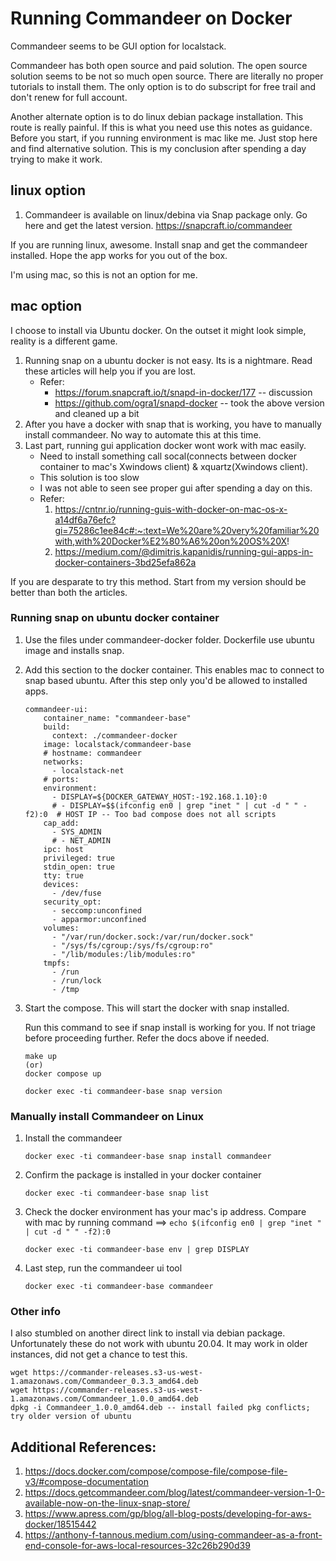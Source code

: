 # Running Commandeer on Docker

Commandeer seems to be GUI option for localstack.  

Commandeer has both open source and paid solution.  The open source solution seems to be not so much open source.  There are literally no proper tutorials to install them.
The only option is to do subscript for free trail and don't renew for full account.

Another alternate option is to do linux debian package installation.  This route is really painful.  If this is what you need use this notes as guidance.
Before you start, if you running environment is mac like me.  Just stop here and find alternative solution.  This is my conclusion after spending a day trying to make it work.


## linux option

1. Commandeer is available on linux/debina via Snap package only.  Go here and get the latest version.
https://snapcraft.io/commandeer

If you are running linux, awesome.  Install snap and get the commandeer installed.  Hope the app works for you out of the box.

I'm using mac, so this is not an option for me.

## mac option

I choose to install via Ubuntu docker.  On the outset it might look simple, reality is a different game.

1. Running snap on a ubuntu docker is not easy.  Its is a nightmare.  Read these articles will help you if you are lost.
    * Refer:
        * https://forum.snapcraft.io/t/snapd-in-docker/177 -- discussion
        * https://github.com/ogra1/snapd-docker -- took the above version and cleaned up a bit
1. After you have a docker with snap that is working, you have to manually install commandeer.  No way to automate this at this time.
1. Last part, running gui application docker wont work with mac easily.
    * Need to install something call socal(connects between docker container to mac's Xwindows client) & xquartz(Xwindows client).
    * This solution is too slow
    * I was not able to seen see proper gui after spending a day on this.
    * Refer:
        1. https://cntnr.io/running-guis-with-docker-on-mac-os-x-a14df6a76efc?gi=75286c1ee84c#:~:text=We%20are%20very%20familiar%20with,with%20Docker%E2%80%A6%20on%20OS%20X!
        1. https://medium.com/@dimitris.kapanidis/running-gui-apps-in-docker-containers-3bd25efa862a

If you are desparate to try this method.  Start from my version should be better than both the articles.

### Running snap on ubuntu docker container

1. Use the files under commandeer-docker folder.  Dockerfile use ubuntu image and installs snap.
1. Add this section to the docker container.  This enables mac to connect to snap based ubuntu.  After this step only you'd be allowed to installed apps.
    ```
    commandeer-ui:
        container_name: "commandeer-base"
        build:
          context: ./commandeer-docker
        image: localstack/commandeer-base
        # hostname: commandeer
        networks:
          - localstack-net
        # ports:
        environment:
          - DISPLAY=${DOCKER_GATEWAY_HOST:-192.168.1.10}:0
          # - DISPLAY=$$(ifconfig en0 | grep "inet " | cut -d " " -f2):0  # HOST IP -- Too bad compose does not all scripts
        cap_add: 
          - SYS_ADMIN
          # - NET_ADMIN
        ipc: host
        privileged: true
        stdin_open: true
        tty: true
        devices:
          - /dev/fuse
        security_opt:
          - seccomp:unconfined
          - apparmor:unconfined
        volumes:
          - "/var/run/docker.sock:/var/run/docker.sock"
          - "/sys/fs/cgroup:/sys/fs/cgroup:ro"
          - "/lib/modules:/lib/modules:ro"
        tmpfs: 
          - /run
          - /run/lock
          - /tmp
    ```
1. Start the compose.  This will start the docker with snap installed.  

    Run this command to see if snap install is working for you.  If not triage before proceeding further.  Refer the docs above if needed.
    ```
    make up
    (or)
    docker compose up

    docker exec -ti commandeer-base snap version
    ```


### Manually install Commandeer on Linux
1. Install the commandeer
    ```
    docker exec -ti commandeer-base snap install commandeer
    ```
1. Confirm the package is installed in your docker container
    ```
    docker exec -ti commandeer-base snap list
    ```
1. Check the docker environment has your mac's ip address.  Compare with mac by running command ==> `echo $(ifconfig en0 | grep "inet " | cut -d " " -f2):0`
    ```
    docker exec -ti commandeer-base env | grep DISPLAY
    ```
1. Last step, run the commandeer ui tool
    ```
    docker exec -ti commandeer-base commandeer
    ```


### Other info
I also stumbled on another direct link to install via debian package.  Unfortunately these do not work with ubuntu 20.04.  It may work in older instances, did not get a chance to test this.
```
wget https://commander-releases.s3-us-west-1.amazonaws.com/Commandeer_0.3.3_amd64.deb
wget https://commander-releases.s3-us-west-1.amazonaws.com/Commandeer_1.0.0_amd64.deb
dpkg -i Commandeer_1.0.0_amd64.deb -- install failed pkg conflicts; try older version of ubuntu
```


## Additional References:

1. https://docs.docker.com/compose/compose-file/compose-file-v3/#compose-documentation
1. https://docs.getcommandeer.com/blog/latest/commandeer-version-1-0-available-now-on-the-linux-snap-store/
1. https://www.apress.com/gp/blog/all-blog-posts/developing-for-aws-docker/18515442
1. https://anthony-f-tannous.medium.com/using-commandeer-as-a-front-end-console-for-aws-local-resources-32c26b290d39
